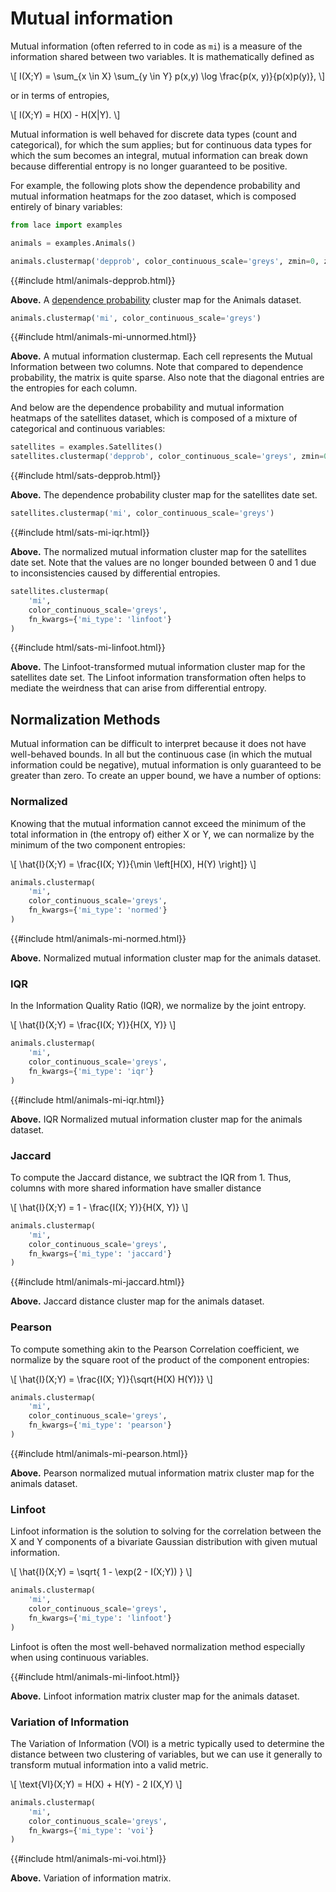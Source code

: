 # Mutual information

Mutual information (often referred to in code as `mi`) is a measure of the
information shared between two variables. It is mathematically defined as

\\[
I(X;Y) = \sum_{x \in X} \sum_{y \in Y} p(x,y) \log \frac{p(x, y)}{p(x)p(y)},
\\]

or in terms of entropies,

\\[
I(X;Y) = H(X) - H(X|Y).
\\]

Mutual information is well behaved for discrete data types (count and
categorical), for which the sum applies; but for continuous data types for
which the sum becomes an integral, mutual information can break down because
differential entropy is no longer guaranteed to be positive.

For example, the following plots show the dependence probability and mutual
information heatmaps for the zoo dataset, which is composed entirely of binary
variables:

<!-- ![Mutual information matrix for the animals data set](animals-depprob.png) -->
```python
from lace import examples

animals = examples.Animals()

animals.clustermap('depprob', color_continuous_scale='greys', zmin=0, zmax=1)
```
{{#include html/animals-depprob.html}}

**Above.** A [dependence probability](/pcc/depprob) cluster map for the Animals dataset. 

```python
animals.clustermap('mi', color_continuous_scale='greys')
```
{{#include html/animals-mi-unnormed.html}}

**Above.** A mutual information clustermap. Each cell represents the Mutual
Information between two columns. Note that compared to dependence probability,
the matrix is quite sparse. Also note that the diagonal entries are the
entropies for each column. 

And below are the dependence probability and mutual information heatmaps of the
satellites dataset, which is composed of a mixture of categorical and
continuous variables: 

```python
satellites = examples.Satellites()
satellites.clustermap('depprob', color_continuous_scale='greys', zmin=0, zmax=1)
```

{{#include html/sats-depprob.html}}

**Above.** The dependence probability cluster map for the satellites date set.

```python
satellites.clustermap('mi', color_continuous_scale='greys')
```
{{#include html/sats-mi-iqr.html}}

**Above.** The normalized mutual information cluster map for the satellites
date set. Note that the values are no longer bounded between 0 and 1 due to
inconsistencies caused by differential entropies.

```python
satellites.clustermap(
    'mi',
    color_continuous_scale='greys',
    fn_kwargs={'mi_type': 'linfoot'}
)
```

{{#include html/sats-mi-linfoot.html}}

**Above.** The Linfoot-transformed mutual information cluster map for the
satellites date set. The Linfoot information transformation often helps to
mediate the weirdness that can arise from differential entropy.

## Normalization Methods

Mutual information can be difficult to interpret because it does not have
well-behaved bounds. In all but the continuous case (in which the mutual
information could be negative), mutual information is only guaranteed to be
greater than zero. To create an upper bound, we have a number of options:

### Normalized

Knowing that the mutual information cannot exceed the minimum of the total
information in (the entropy of) either X or Y, we can normalize by the minimum
of the two component entropies:

\\[
\hat{I}(X;Y) = \frac{I(X; Y)}{\min \left[H(X), H(Y) \right]}
\\]

```python
animals.clustermap(
    'mi',
    color_continuous_scale='greys',
    fn_kwargs={'mi_type': 'normed'}
)
```

{{#include html/animals-mi-normed.html}}

**Above.** Normalized mutual information cluster map for the animals dataset.

### IQR

In the Information Quality Ratio (IQR), we normalize by the joint entropy.

\\[
\hat{I}(X;Y) = \frac{I(X; Y)}{H(X, Y)}
\\]

```python
animals.clustermap(
    'mi',
    color_continuous_scale='greys',
    fn_kwargs={'mi_type': 'iqr'}
)
```

{{#include html/animals-mi-iqr.html}}

**Above.** IQR Normalized mutual information cluster map for the animals
dataset.

### Jaccard

To compute the Jaccard distance, we subtract the IQR from 1. Thus, columns with
more shared information have smaller distance

\\[
\hat{I}(X;Y) = 1 - \frac{I(X; Y)}{H(X, Y)}
\\]

```python
animals.clustermap(
    'mi',
    color_continuous_scale='greys',
    fn_kwargs={'mi_type': 'jaccard'}
)
```

{{#include html/animals-mi-jaccard.html}}

**Above.** Jaccard distance cluster map for the animals dataset.

### Pearson

To compute something akin to the Pearson Correlation coefficient, we normalize
by the square root of the product of the component entropies:

\\[
\hat{I}(X;Y) = \frac{I(X; Y)}{\sqrt{H(X) H(Y)}}
\\]

```python
animals.clustermap(
    'mi',
    color_continuous_scale='greys',
    fn_kwargs={'mi_type': 'pearson'}
)
```

{{#include html/animals-mi-pearson.html}}

**Above.** Pearson normalized mutual information matrix cluster map for the
animals dataset.

### Linfoot

Linfoot information is the solution to solving for the correlation between the
X and Y components of a bivariate Gaussian distribution with given mutual
information.

\\[
\hat{I}(X;Y) = \sqrt{ 1 - \exp(2 - I(X;Y)) }
\\]

```python
animals.clustermap(
    'mi',
    color_continuous_scale='greys',
    fn_kwargs={'mi_type': 'linfoot'}
)
```

Linfoot is often the most well-behaved normalization method especially when
using continuous variables.

{{#include html/animals-mi-linfoot.html}}

**Above.** Linfoot information matrix cluster map for the animals dataset.

### Variation of Information

The Variation of Information (VOI) is a metric typically used to determine the
distance between two clustering of variables, but we can use it generally to
transform mutual information into a valid metric.

\\[
\text{VI}(X;Y) = H(X) + H(Y) - 2 I(X,Y)
\\]

```python
animals.clustermap(
    'mi',
    color_continuous_scale='greys',
    fn_kwargs={'mi_type': 'voi'}
)
```

{{#include html/animals-mi-voi.html}}

**Above.** Variation of information matrix.

